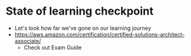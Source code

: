 # State of learning checkpoint

- Let's look how far we've gone on our learning journey
- https://aws.amazon.com/certification/certified-solutions-architect-associate/
    - Check out Exam Guide
    